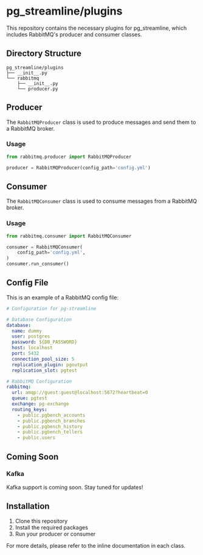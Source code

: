 # pg_streamline/plugins

This repository contains the necessary plugins for pg_streamline, which includes RabbitMQ's producer and consumer classes.

## Directory Structure

```
pg_streamline/plugins
├── __init__.py
└── rabbitmq
    ├── __init__.py
    └── producer.py
```

## Producer

The `RabbitMQProducer` class is used to produce messages and send them to a RabbitMQ broker.

### Usage

```python
from rabbitmq.producer import RabbitMQProducer

producer = RabbitMQProducer(config_path='config.yml')
```

## Consumer

The `RabbitMQConsumer` class is used to consume messages from a RabbitMQ broker.

### Usage

```python
from rabbitmq.consumer import RabbitMQConsumer

consumer = RabbitMQConsumer(
    config_path='config.yml',
)
consumer.run_consumer()
```

## Config File

This is an example of a RabbitMQ config file:

```yaml
# Configuration for pg-streamline

# Database Configuration
database:
  name: dummy
  user: postgres
  password: ${DB_PASSWORD}
  host: localhost
  port: 5432
  connection_pool_size: 5
  replication_plugin: pgoutput
  replication_slot: pgtest

# RabbitMQ Configuration
rabbitmq:
  url: amqp://guest:guest@localhost:5672?heartbeat=0
  queue: pgtest
  exchange: pg-exchange
  routing_keys: 
    - public.pgbench_accounts
    - public.pgbench_branches
    - public.pgbench_history
    - public.pgbench_tellers
    - public.users

```

## Coming Soon

### Kafka

Kafka support is coming soon. Stay tuned for updates!

## Installation

1. Clone this repository
2. Install the required packages
3. Run your producer or consumer

For more details, please refer to the inline documentation in each class.
